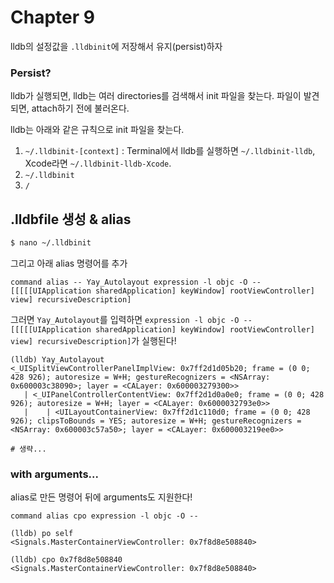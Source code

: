 # Chapter 9

lldb의 설정값을 `.lldbinit`에 저장해서 유지(persist)하자

### Persist?

lldb가 실행되면, lldb는 여러 directories를 검색해서 init 파일을 찾는다. 파일이 발견되면, attach하기 전에 불러온다.

lldb는 아래와 같은 규칙으로 init 파일을 찾는다.

1. `~/.lldbinit-[context]` : Terminal에서 lldb를 실행하면 `~/.lldbinit-lldb`, Xcode라면 `~/.lldbinit-lldb-Xcode`.
2. `~/.lldbinit`
3. `/`

## .lldbfile 생성 & alias

```bash
$ nano ~/.lldbinit
```

그리고 아래 alias 명령어를 추가

```
command alias -- Yay_Autolayout expression -l objc -O -- [[[[[UIApplication sharedApplication] keyWindow] rootViewController] view] recursiveDescription]
```

그러면 `Yay_Autolayout`를 입력하면 `expression -l objc -O -- [[[[[UIApplication sharedApplication] keyWindow] rootViewController] view] recursiveDescription]`가 실행된다!

```
(lldb) Yay_Autolayout
<_UISplitViewControllerPanelImplView: 0x7ff2d1d05b20; frame = (0 0; 428 926); autoresize = W+H; gestureRecognizers = <NSArray: 0x600003c38090>; layer = <CALayer: 0x600003279300>>
   | <_UIPanelControllerContentView: 0x7ff2d1d0a0e0; frame = (0 0; 428 926); autoresize = W+H; layer = <CALayer: 0x6000032793e0>>
   |    | <UILayoutContainerView: 0x7ff2d1c110d0; frame = (0 0; 428 926); clipsToBounds = YES; autoresize = W+H; gestureRecognizers = <NSArray: 0x600003c57a50>; layer = <CALayer: 0x600003219ee0>>
   
# 생략...
```

### with arguments...

alias로 만든 명령어 뒤에 arguments도 지원한다!

```
command alias cpo expression -l objc -O --
```

```
(lldb) po self
<Signals.MasterContainerViewController: 0x7f8d8e508840>

(lldb) cpo 0x7f8d8e508840
<Signals.MasterContainerViewController: 0x7f8d8e508840>
```

